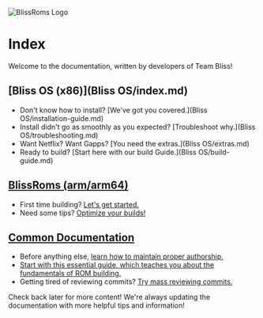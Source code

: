 ![BlissRoms Logo](https://i.imgur.com/0GnrwaU.png)

# Index

Welcome to the documentation, written by developers of Team Bliss!

## [Bliss OS (x86)](Bliss OS/index.md)

 - Don't know how to install? [We've got you covered.](Bliss OS/installation-guide.md)
 - Install didn't go as smoothly as you expected? [Troubleshoot why.](Bliss OS/troubleshooting.md)
 - Want Netflix? Want Gapps? [You need the extras.](Bliss OS/extras.md)
 - Ready to build? [Start here with our build Guide.](Bliss OS/build-guide.md)

## [BlissRoms (arm/arm64)](BlissRoms/index.md)

 - First time building? [Let's get started.](BlissRoms/build-guide.md)
 - Need some tips? [Optimize your builds!](BlissRoms/build-tips.md)

## [Common Documentation](common/index.md)

 - Before anything else, [learn how to maintain proper authorship.](common/maintaining-proper-authorship.md)
 - [Start with this essential guide, which teaches you about the fundamentals of ROM building.](common/git-started.md)
 - Getting tired of reviewing commits? [Try mass reviewing commits.](common/using-dippy-bird.md)


Check back later for more content! We're always updating the documentation with more helpful tips and information!
